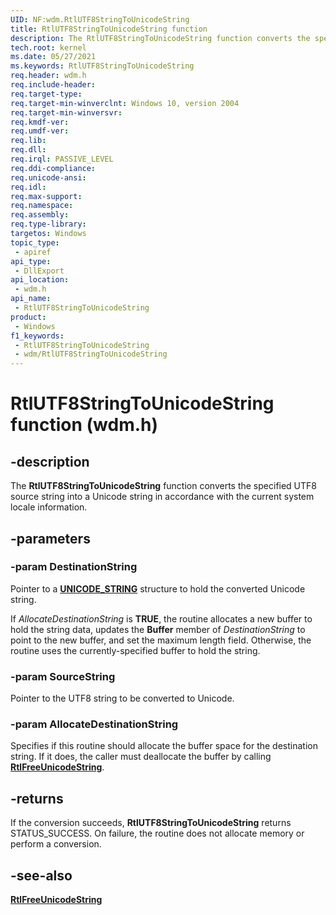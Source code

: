 ```yaml
---
UID: NF:wdm.RtlUTF8StringToUnicodeString
title: RtlUTF8StringToUnicodeString function
description: The RtlUTF8StringToUnicodeString function converts the specified UTF8 source string into a Unicode string in accordance with the current system locale information.
tech.root: kernel
ms.date: 05/27/2021
ms.keywords: RtlUTF8StringToUnicodeString
req.header: wdm.h
req.include-header: 
req.target-type: 
req.target-min-winverclnt: Windows 10, version 2004
req.target-min-winversvr: 
req.kmdf-ver: 
req.umdf-ver: 
req.lib: 
req.dll: 
req.irql: PASSIVE_LEVEL
req.ddi-compliance: 
req.unicode-ansi: 
req.idl: 
req.max-support: 
req.namespace: 
req.assembly: 
req.type-library: 
targetos: Windows
topic_type:
 - apiref
api_type:
 - DllExport
api_location:
 - wdm.h
api_name:
 - RtlUTF8StringToUnicodeString
product:
 - Windows
f1_keywords:
 - RtlUTF8StringToUnicodeString
 - wdm/RtlUTF8StringToUnicodeString
---
```


# RtlUTF8StringToUnicodeString function (wdm.h)

## -description

The **RtlUTF8StringToUnicodeString** function converts the specified UTF8 source string into a Unicode string in accordance with the current system locale information.

## -parameters

### -param DestinationString

Pointer to a [**UNICODE_STRING**](/windows/win32/api/ntdef/ns-ntdef-_unicode_string) structure to hold the converted Unicode string.

If *AllocateDestinationString* is **TRUE**, the routine allocates a new buffer to hold the string data, updates the **Buffer** member of *DestinationString* to point to the new buffer, and set the maximum length field. Otherwise, the routine uses the currently-specified buffer to hold the string.

### -param SourceString

Pointer to the UTF8 string to be converted to Unicode.

### -param AllocateDestinationString

Specifies if this routine should allocate the buffer space for the destination string. If it does, the caller must deallocate the buffer by calling [**RtlFreeUnicodeString**](./nf-wdm-rtlfreeunicodestring.md).

## -returns

If the conversion succeeds, **RtlUTF8StringToUnicodeString** returns STATUS_SUCCESS. On failure, the routine does not allocate memory or perform a conversion.

## -see-also

[**RtlFreeUnicodeString**](./nf-wdm-rtlfreeunicodestring.md)
